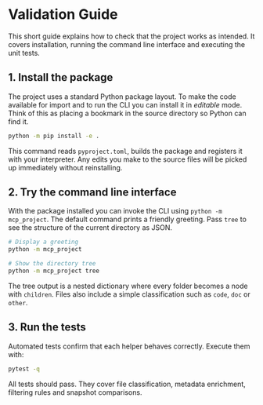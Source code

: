# Validation Guide

This short guide explains how to check that the project works as intended.
It covers installation, running the command line interface and executing the
unit tests.

## 1. Install the package

The project uses a standard Python package layout. To make the code available
for import and to run the CLI you can install it in *editable* mode. Think of
this as placing a bookmark in the source directory so Python can find it.

```bash
python -m pip install -e .
```

This command reads `pyproject.toml`, builds the package and registers it with
your interpreter. Any edits you make to the source files will be picked up
immediately without reinstalling.

## 2. Try the command line interface

With the package installed you can invoke the CLI using `python -m mcp_project`.
The default command prints a friendly greeting. Pass `tree` to see the
structure of the current directory as JSON.

```bash
# Display a greeting
python -m mcp_project

# Show the directory tree
python -m mcp_project tree
```

The tree output is a nested dictionary where every folder becomes a node with
`children`. Files also include a simple classification such as `code`, `doc` or
`other`.

## 3. Run the tests

Automated tests confirm that each helper behaves correctly. Execute them with:

```bash
pytest -q
```

All tests should pass. They cover file classification, metadata enrichment,
filtering rules and snapshot comparisons.

